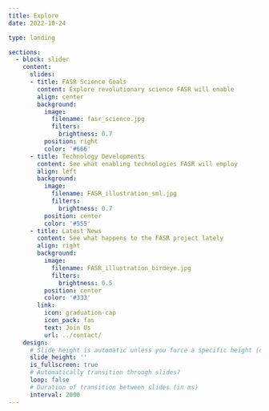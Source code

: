 ```yaml
---
title: Explore
date: 2022-10-24

type: landing

sections:
  - block: slider
    content:
      slides:
      - title: FASR Science Goals
        content: Explore revolutionary science FASR will enable
        align: center
        background:
          image:
            filename: fasr_science.jpg
            filters:
              brightness: 0.7
          position: right
          color: '#666'
      - title: Technology Developments
        content: See what enabling technologies FASR will employ
        align: left
        background:
          image:
            filename: FASR_illustration_sml.jpg
            filters:
              brightness: 0.7
          position: center
          color: '#555'
      - title: Latest News
        content: See what happens to the FASR project lately
        align: right
        background:
          image:
            filename: FASR_illustration_birdeye.jpg
            filters:
              brightness: 0.5
          position: center
          color: '#333'
        link:
          icon: graduation-cap
          icon_pack: fas
          text: Join Us
          url: ../contact/
    design:
      # Slide height is automatic unless you force a specific height (e.g. '400px')
      slide_height: ''
      is_fullscreen: true
      # Automatically transition through slides?
      loop: false
      # Duration of transition between slides (in ms)
      interval: 2000
---
```

